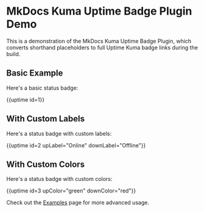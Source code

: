 # MkDocs Kuma Uptime Badge Plugin Demo

This is a demonstration of the MkDocs Kuma Uptime Badge Plugin, which converts shorthand placeholders to full Uptime Kuma badge links during the build.

## Basic Example

Here's a basic status badge:

{{uptime id=1}}

## With Custom Labels

Here's a status badge with custom labels:

{{uptime id=2 upLabel="Online" downLabel="Offline"}}

## With Custom Colors

Here's a status badge with custom colors:

{{uptime id=3 upColor="green" downColor="red"}}

Check out the [Examples](examples.md) page for more advanced usage.
